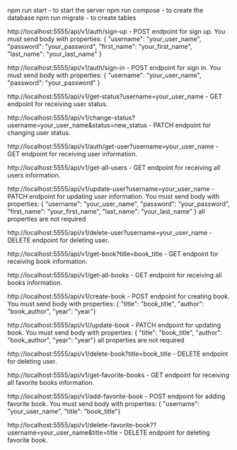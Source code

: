 npm run start - to start the server
npm run compose - to create the database
npm run migrate - to create tables

http://localhost:5555/api/v1/auth/sign-up - POST endpoint for sign up. You must send body with properties:
                                            { "username": "your_user_name",
                                              "password": "your_password",
                                              "first_name": "your_first_name",
                                              "last_name": "your_last_name" }

http://localhost:5555/api/v1/auth/sign-in - POST endpoint for sign in. You must send body with properties:
                                            { "username": "your_user_name",
                                              "password": "your_password" }

http://localhost:5555/api/v1/get-status?username=your_user_name - GET endpoint for receiving user status.

http://localhost:5555/api/v1/change-status?username=your_user_name&status=new_status - PATCH endpoint for changing user status. 

http://localhost:5555/api/v1/auth/get-user?username=your_user_name - GET endpoint for receiving user information.

http://localhost:5555/api/v1/get-all-users  - GET endpoint for receiving all users information.

http://localhost:5555/api/v1/update-user?username=your_user_name - PATCH endpoint for updating user information. You must send body with properties:
                                                                        { "username": "your_user_name",
                                                                        "password": "your_password",
                                                                        "first_name": "your_first_name",
                                                                        "last_name": "your_last_name" }
                                                                    all properties are not required

http://localhost:5555/api/v1/delete-user?username=your_user_name - DELETE endpoint for deleting user.

http://localhost:5555/api/v1/get-book?title=book_title - GET endpoint for receiving book information.

http://localhost:5555/api/v1/get-all-books - GET endpoint for receiving all books information.

http://localhost:5555/api/v1/create-book  - POST endpoint for creating book. You must send body with properties:
                                            { "title": "book_title",
                                            "author": "book_author",
                                            "year": "year"}

http://localhost:5555/api/v1//update-book - PATCH endpoint for updating book. You must send body with properties:
                                            { "title": "book_title",
                                            "author": "book_author",
                                            "year": "year"} all properties are not required

http://localhost:5555/api/v1/delete-book?title=book_title - DELETE endpoint for deleting user.

http://localhost:5555/api/v1/get-favorite-books - GET endpoint for receiving all favorite books information.

http://localhost:5555/api/v1/add-favorite-book - POST endpoint for adding favorite book. You must send body with properties:
                                                { "username": "your_user_name",
                                                "title": "book_title"}

http://localhost:5555/api/v1/delete-favorite-book??username=your_user_name&title=title  - DELETE endpoint for deleting favorite book.



